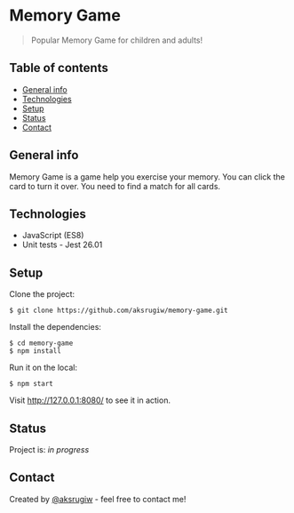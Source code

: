 # Memory Game

> Popular Memory Game for children and adults!

## Table of contents

- [General info](#general-info)
- [Technologies](#technologies)
- [Setup](#setup)
- [Status](#status)
- [Contact](#contact)

## General info

Memory Game is a game help you exercise your memory.
You can click the card to turn it over. You need to find a match for all cards.

## Technologies

- JavaScript (ES8)
- Unit tests - Jest 26.01

## Setup

Clone the project:

`$ git clone https://github.com/aksrugiw/memory-game.git`

Install the dependencies:

```
$ cd memory-game
$ npm install
```

Run it on the local:

`$ npm start`

Visit http://127.0.0.1:8080/ to see it in action.

## Status

Project is: _in progress_

## Contact

Created by [@aksrugiw](https://github.com/aksrugiw) - feel free to contact me!
